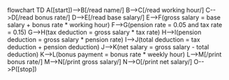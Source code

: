 flowchart TD
A([start])-->B[/read name/]
B-->C[/read working hour/]
C-->D[/read bonus rate/]
D-->E[/read base salary/]
E-->F(gross salary = base salary + bonus rate * working hour)
F-->G(pension rate = 0.05 and tax rate = 0.15)
G-->H(tax deduction = gross salary * tax rate)
H-->I(pension deduction = gross salary * pension rate)
I-->J(total deduction = tax deduction + pension deduction)
J-->K(net salary = gross salary - total deduction)
K-->L(bonus payment = bonus rate * weekly hour)
L-->M[/print bonus rate/]
M-->N[/print gross salary/]
N-->O[/print net salary/]
O-->P([stop])
